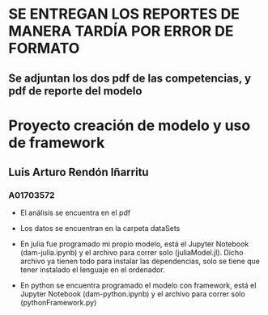 # SE ENTREGAN LOS REPORTES DE MANERA TARDÍA POR ERROR DE FORMATO
## Se adjuntan los dos pdf de las competencias, y pdf de reporte del modelo

# Proyecto creación de modelo y uso de framework
## Luis Arturo Rendón Iñarritu
### A01703572

- El análisis se encuentra en el pdf

- Los datos se encuentran en la carpeta dataSets

- En julia fue programado mi propio modelo, está el Jupyter Notebook (dam-julia.ipynb) y el archivo para correr solo (juliaModel.jl). Dicho archivo ya tienen todo para instalar las dependencias, solo se tiene que tener instalado el lenguaje en el ordenador.

- En python se encuentra programado el modelo con framework, está el Jupyter Notebook (dam-python.ipynb) y el archivo para correr solo (pythonFramework.py)
